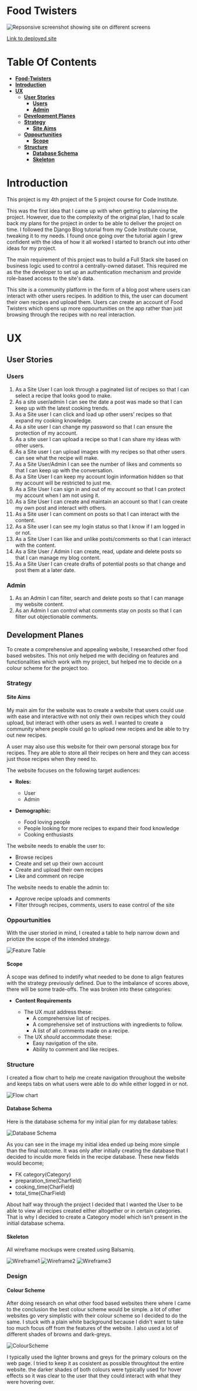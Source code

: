 # Food Twisters 

![Repsonsive screenshot showing site on different screens](media/readme-images/Food-Twisters.png)

[Link to deployed site](https://food-twisters.herokuapp.com/)

# **Table Of Contents**
* [**Food-Twisters**](#food-twisters)
* [**Introduction**](#introduction)
* [**UX**](#UX)
  * [**User Stories**](#user-stories)
     * [**Users**](#users)
     * [**Admin**](#admin)
  * [**Development Planes**](#development-planes)
  * [**Strategy**](#strategy)
     * [**Site Aims**](#site-aims)
  * [**Oppourtunities**](#oppourtunities)
     * [**Scope**](#scope)
  * [**Structure**](#structure)
     * [**Database Schema**](#database-schema)
     * [**Skeleton**](#skeleton)
 
# **Introduction**

This project is my 4th project of the 5 project course for Code Institute. 

This was the first idea that I came up with when getting to planning the project. However, due to the complexity of the original plan, I had to scale back my plans for the project in order to be able to deliver the project on time. I followed the Django Blog tutorial from my Code Institute course, tweaking it to my needs. I found once going over the tutorial again I grew confident with the idea of how it all worked I started to branch out into other ideas for my project.

The main requirement of this project was to build a Full Stack site based on business logic used to control a centrally-owned dataset. This required me as the the developer to set up an authentication mechanism and provide role-based access to the site's data.

This site is a community platform in the form of a blog post where users can interact with other users recipes. In addition to this, the user can document their own recipes and upload them. Users can create an account of Food Twisters which opens up more oppourtunities on the app rather than just browsing through the recipes with no real interaction.

# **UX**
## **User Stories**
### **Users**
1. As a Site User I can look through a paginated list of recipes so that I can select a recipe that looks good to make.
2. As a site user/admin I can see the date a post was made so that I can keep up with the latest cooking trends.
3. As a Site user I can click and load up other users' recipes so that expand my cooking knowledge.
4. As a site user I can change my password so that I can ensure the protection of my account.
5. As a site user I can upload a recipe so that I can share my ideas with other users.
6. As a Site user I can upload images with my recipes so that other users can see what the recipe will make.
7. As a Site User/Admin I can see the number of likes and comments so that I can keep up with the conversation.
8. As a Site User I can keep my account login information hidden so that my account will be restricted to just me.
9. As a Site User I can sign in and out of my account so that I can protect my account when I am not using it. 
10. As a Site User I can create and maintain an account so that I can create my own post and interact with others.
11. As a Site user I can comment on posts so that I can interact with the content.
12. As a Site user I can see my login status so that I know if I am logged in or not.
13. As a Site User I can like and unlike posts/comments so that I can interact with the content.
14. As a Site User / Admin I can create, read, update and delete posts so that I can manage my blog content.
15. As a Site User I can create drafts of potential posts so that change and post them at a later date.

### **Admin**
1. As an Admin I can filter, search and delete posts so that I can manage my website content.
2. As an Admin I can control what comments stay on posts so that I can filter out objectionable comments.

## **Development Planes**

To create a comprehensive and appealing website, I researched other food based websites. This not only helped me with deciding on features and functionalities which work with my project, but helped me to decide on a colour scheme for the project too.

### **Strategy**

#### **Site Aims**

My main aim for the website was to create a website that users could use with ease and interactive with not only their own recipes which they could upload, but interact with other users as well. I wanted to create a community where people could go to upload new recipes and be able to try out new recipes. 

A user may also use this website for their own personal storage box for recipes. They are able to store all their recipes on here and they can access just those recipes when they need to.

The website focuses on the following target audiences:
- **Roles:**
    - User
    - Admin

- **Demographic:**
    - Food loving people
    - People looking for more recipes to expand their food knowledge
    - Cooking enthusiasts

The website needs to enable the user to:
- Browse recipes
- Create and set up their own account
- Create and upload their own recipes
- Like and comment on recipe

The website needs to enable the admin to:
- Approve recipe uploads and comments
- Filter through recipes, comments, users to ease control of the site

### **Oppourtunities**

With the user storied in mind, I created a table to help narrow down and priotize the scope of the intended strategy.

![Feature Table](media/readme-images/Feature-table.png)

#### **Scope**

A scope was defined to indetify what needed to be done to align features with the strategy previously defined. Due to the imbalance of scores above, there will be some trade-offs. The was broken into these categories:

- **Content Requirements**
    
    - The UX *must* address these:
        - A comprehensive list of recipes.
        - A comprehensive set of instructions with ingredients to follow.
        - A list of all comments made on a recipe.
    - The UX *should* accommodate these:
        - Easy navigation of the site.
        - Ability to comment and like recipes.

### **Structure**

 I created a flow chart to help me create navigation throughout the website and keeps tabs on what users were able to do while either logged in or not. 

 ![Flow chart](media/readme-images/FT-flowchart.png)

 #### **Database Schema**

 Here is the database schema for my initial plan for my database tables:

 ![Database Schema](media/readme-images/Database%20Schema.png)

 As you can see in the image my initial idea ended up being more simple than the final outcome. It was only after initially creating the database that I decided to inculde more fields in the recipe database. These new fields would become;
- FK category(Category)
- preparation_time(Charfield)
- cooking_time(CharField)
- total_time(CharField)

About half way through the project I decided that I wanted the User to be able to view all recipes created either altogether or in certain categories. That is why I decided to create a Category model which isn't present in the initial database schema. 

#### **Skeleton**

All wireframe mockups were created using Balsamiq.

![Wireframe1](media/readme-images/wireframe.png)
![Wireframe2](media/readme-images/wireframe2.png)
![Wireframe3](media/readme-images/wireframe3.png)

### **Design**

#### **Colour Scheme**

After doing research on what other food based websites there where I came to the conclusion the best colour scheme would be simple. a lot of other websites go very simplistic with their colour scheme so I decided to do the same. I stuck with a plain white background because I didn't want to take too much focus off from the features of the website. I also used a lot of different shades of browns and dark-greys. 

![ColourScheme](media/readme-images/colour-palette.png)

I typically used the lighter browns and greys for the primary colours on the web page. I tried to keep it as cosistent as possible throughtout the entire website. the darker shades of both colours were typically used for hover effects so it was clear to the user that they could interact with what they were hovering over.
